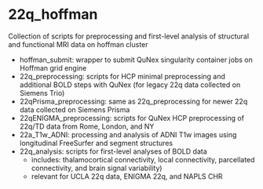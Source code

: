 # 22q_hoffman
Collection of scripts for preprocessing and first-level analysis of structural and functional MRI data on hoffman cluster

* hoffman_submit: wrapper to submit QuNex singularity container jobs on Hoffman grid engine 
*  22q_preprocessing: scripts for HCP minimal preprocessing and additional BOLD steps with QuNex (for legacy 22q data collected on Siemens Trio)
* 22qPrisma_preprocessing: same as 22q_preprocessing for newer 22q data collected on Siemens Prisma
* 22qENIGMA_preprocessing: scripts for QuNex HCP preprocessing of 22q/TD data from Rome, London, and NY
* 22a_T1w_ADNI: processing and analysis of ADNI T1w images using longitudinal FreeSurfer and segment structures
* 22q_analysis: scripts for first-level analyses of BOLD data
    * includes: thalamocortical connectivity, local connectivity, parcellated connectivity, and brain signal variability)
    * relevant for UCLA 22q data, ENIGMA 22q, and NAPLS CHR
 
